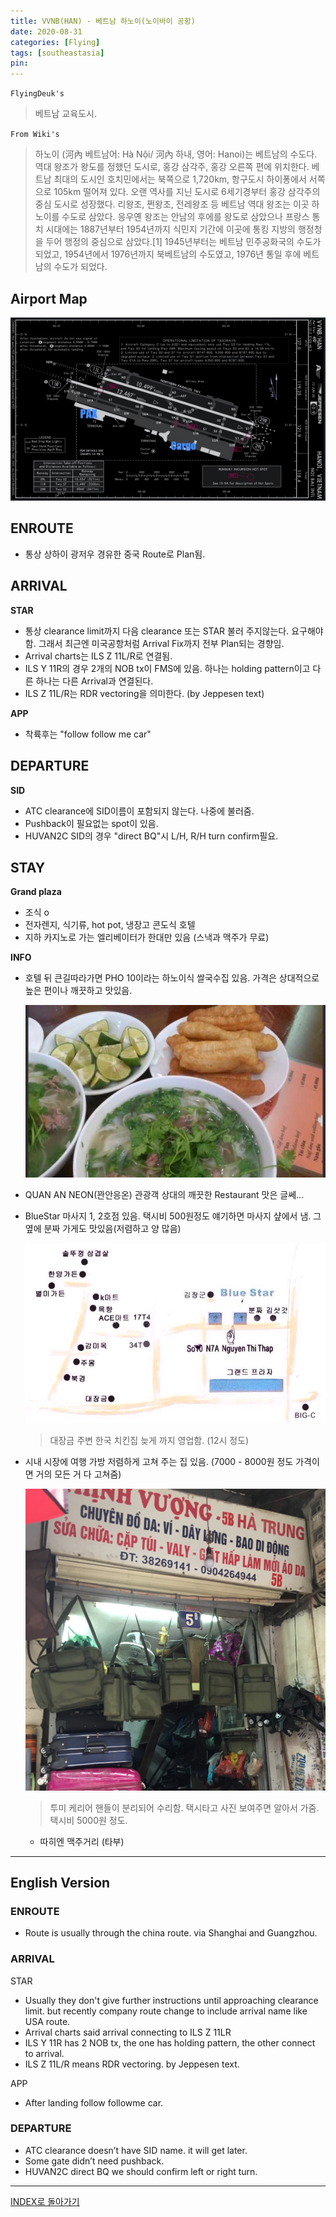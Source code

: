 ```yaml
---
title: VVNB(HAN) - 베트남 하노이(노이바이 공항)
date: 2020-08-31
categories: [Flying]
tags: [southeastasia]
pin:
---
```


`FlyingDeuk's`
>베트남 교육도시.

`From Wiki's`
>하노이 (河內 베트남어: Hà Nội/ 河內 하내, 영어: Hanoi)는 베트남의 수도다. 역대 왕조가 왕도를 정했던 도시로, 홍강 삼각주, 홍강 오른쪽 편에 위치한다. 베트남 최대의 도시인 호치민에서는 북쪽으로 1,720km, 항구도시 하이퐁에서 서쪽으로 105km 떨어져 있다.
오랜 역사를 지닌 도시로 6세기경부터 홍강 삼각주의 중심 도시로 성장했다. 리왕조, 쩐왕조, 전레왕조 등 베트남 역대 왕조는 이곳 하노이를 수도로 삼았다. 응우옌 왕조는 안남의 후에를 왕도로 삼았으나 프랑스 통치 시대에는 1887년부터 1954년까지 식민지 기간에 이곳에 통킹 지방의 행정청을 두어 행정의 중심으로 삼았다.[1] 1945년부터는 베트남 민주공화국의 수도가 되었고, 1954년에서 1976년까지 북베트남의 수도였고, 1976년 통일 후에 베트남의 수도가 되었다.

## Airport Map
![han](/img/flying/airport/han_ap.jpg)


## ENROUTE
- 통상 상하이 광저우 경유한 중국 Route로 Plan됨.

## ARRIVAL
**STAR**
- 통상 clearance limit까지 다음 clearance 또는 STAR 불러 주지않는다. 요구해야함. 그래서 최근엔 미국공항처럼 Arrival Fix까지 전부 Plan되는 경향임.
- Arrival charts는 ILS Z 11L/R로 연결됨.
- ILS Y 11R의 경우 2개의 NOB tx이 FMS에 있음. 하나는 holding pattern이고 다른 하나는 다른 Arrival과 연결된다.
- ILS Z 11L/R는 RDR vectoring을 의미한다. (by Jeppesen text)

**APP**
- 착륙후는 "follow follow me car"

## DEPARTURE
**SID**
- ATC clearance에 SID이름이 포함되지 않는다. 나중에 불러줌.
- Pushback이 필요없는 spot이 있음.
- HUVAN2C SID의 경우 "direct BQ"시 L/H, R/H turn confirm필요.

## STAY
**Grand plaza**
- 조식 o
- 전자렌지, 식기류, hot pot, 냉장고 콘도식 호텔
- 지하 카지노로 가는 엘리베이터가 한대만 있음 (스낵과 맥주가 무료)

**INFO**
- 호텔 뒤 큰길따라가면 PHO 10이라는 하노이식 쌀국수집 있음. 가격은 상대적으로 높은 편이나 깨끗하고 맛있음.

  ![han](/img/flying/airport/han_info1.jpg)

- QUAN AN NEON(꽌안응온) 관광객 상대의 깨끗한 Restaurant 맛은 글쎄...
- BlueStar 마사지 1, 2호점 있음. 택시비 500원정도 얘기하면 마사지 샾에서 냄. 그 옆에 분짜 가게도 맛있음(저렴하고 양 많음)

  ![han](/img/flying/airport/han_info2.jpg)

  >대장금 주변 한국 치킨집 늦게 까지 영업함. (12시 정도)

- 시내 시장에 여행 가방 저렴하게 고쳐 주는 집 있음. (7000 - 8000원 정도 가격이면 거의 모든 거 다 고쳐줌)

  ![han](/img/flying/airport/han_info3.jpg)
  > 투미 케리어 핸들이 분리되어 수리함. 택시타고 사진 보여주면 알아서 가줌. 택시비 5000원 정도.

  - 따히엔 맥주거리 (타부)


-------------

## English Version

### ENROUTE
- Route is usually through the china route. via Shanghai and Guangzhou.

### ARRIVAL
STAR
- Usually they don't give further instructions until approaching clearance limit. but recently company route change to include arrival name like USA route.
- Arrival charts said arrival connecting to ILS Z 11LR
- ILS Y 11R has 2 NOB tx, the one has holding pattern, the other connect to arrival.
- ILS Z 11L/R means RDR vectoring. by Jeppesen text.

APP
- After landing follow followme car.

### DEPARTURE
- ATC clearance doesn’t have SID name. it will get later.
- Some gate didn’t need pushback.
- HUVAN2C direct BQ we should confirm left or right turn.

----

[INDEX로 돌아가기](/posts/SouthEastAsia/)
